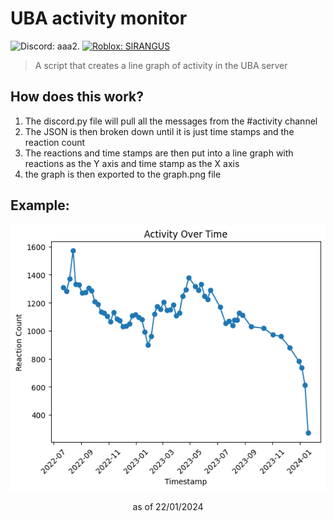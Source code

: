 # UBA activity monitor

![Discord: aaa2.](https://img.shields.io/badge/Discord-aaa2.-white?labelColor=blue&style=flat&logo=discord&logoColor=white) [![Roblox: SlRANGUS](https://img.shields.io/badge/Roblox-SlRANGUS-white?labelColor=Grey&style=flat&logo=roblox&logoColor=white&link=https://www.roblox.com/users/557148823/profile)](https://www.roblox.com/users/557148823/profile)

> A script that creates a line graph of activity in the UBA server

## How does this work?

1. The discord.py file will pull all the messages from the #activity channel
2. The JSON is then broken down until it is just time stamps and the reaction count
3. The reactions and time stamps are then put into a line graph with reactions as the Y axis and time stamp as the X axis
4. the graph is then exported to the graph.png file

## Example:

<div align="center"><img alt="Example Graph" src="./img/graph.png"></div>

<p align="center">as of 22/01/2024</p>
